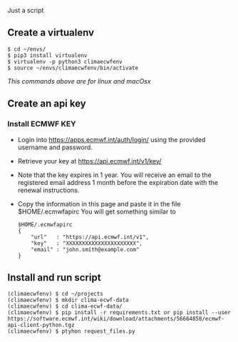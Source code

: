 
Just a script 

## Create a virtualenv
```console
$ cd ~/envs/
$ pip3 install virtualenv 
$ virtualenv -p python3 climaecwfenv
$ source ~/envs/climaecwfenv/bin/activate
```
_This commands above are for linux and macOsx_

## Create an api key

### Install ECMWF KEY

- Login into https://apps.ecmwf.int/auth/login/ using the provided username and password.

- Retrieve your key at https://api.ecmwf.int/v1/key/

 - Note that the key expires in 1 year. You will receive an email to the registered email address 1 month before the expiration date with the renewal instructions.

- Copy the information in this page and paste it in the file $HOME/.ecmwfapirc You will get something similar to
    ```
    $HOME/.ecmwfapirc
    {
        "url"   : "https://api.ecmwf.int/v1",
        "key"   : "XXXXXXXXXXXXXXXXXXXXXX",
        "email" : "john.smith@example.com"
    }
    ```
## Install and run script
```console
(climaecwfenv) $ cd ~/projects
(climaecwfenv) $ mkdir clima-ecwf-data
(climaecwfenv) $ cd clima-ecwf-data/
(climaecwfenv) $ pip install -r requirements.txt or pip install --user https://software.ecmwf.int/wiki/download/attachments/56664858/ecmwf-api-client-python.tgz
(climaecwfenv) $ ptyhon request_files.py
```

